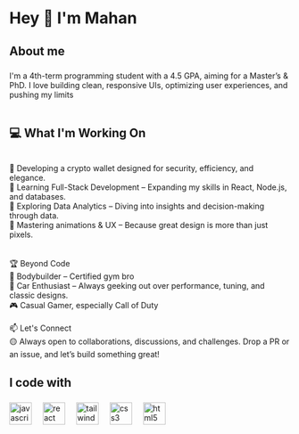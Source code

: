 <h1 align="left">Hey 👋 I'm Mahan</h1>

###

<h2 align="left">About me</h2>

###

<p align="left">I'm a 4th-term programming student with a 4.5 GPA, aiming for a Master’s & PhD. I love building clean, responsive UIs, optimizing user experiences, and pushing my limits<br><br> <h2>💻 What I'm Working On</h2><br>🔹 Developing a crypto wallet designed for security, efficiency, and elegance.<br>🔹 Learning Full-Stack Development – Expanding my skills in React, Node.js, and databases.<br>🔹 Exploring Data Analytics – Diving into insights and decision-making through data.<br>🔹 Mastering animations & UX – Because great design is more than just pixels.<br><br><br>🏆 Beyond Code<br>💪 Bodybuilder – Certified gym bro<br>🚗 Car Enthusiast – Always geeking out over performance, tuning, and classic designs.<br>🎮 Casual Gamer, especially Call of Duty <br><br>📫 Let's Connect<br>🟡 Always open to collaborations, discussions, and challenges. Drop a PR or an issue, and let’s build something great!</p>

###

<h2 align="left">I code with</h2>

###

<div align="left">
  <img src="https://skillicons.dev/icons?i=js" height="40" alt="javascript logo"  />
  <img width="12" />
  <img src="https://skillicons.dev/icons?i=react" height="40" alt="react logo"  />
  <img width="12" />
  <img src="https://cdn.simpleicons.org/tailwindcss/06B6D4" height="40" alt="tailwindcss logo"  />
  <img width="12" />
  <img src="https://skillicons.dev/icons?i=css" height="40" alt="css3 logo"  />
  <img width="12" />
  <img src="https://skillicons.dev/icons?i=html" height="40" alt="html5 logo"  />
</div>

###



